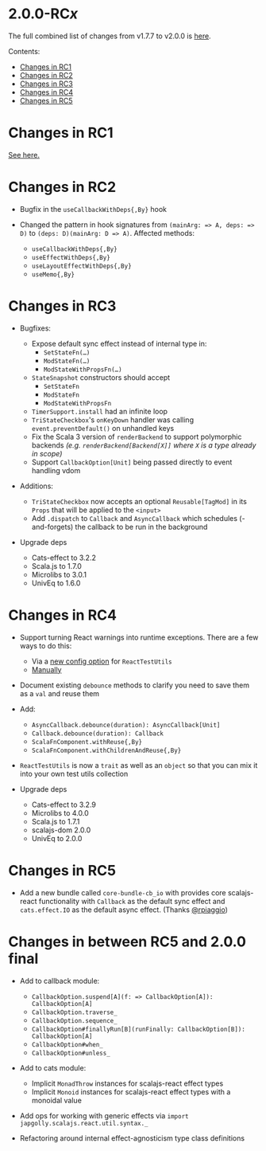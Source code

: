# 2.0.0-RC*x*

The full combined list of changes from v1.7.7 to v2.0.0 is [here](./2.0.0.md).

Contents:
- [Changes in RC1](#changes-in-rc1)
- [Changes in RC2](#changes-in-rc2)
- [Changes in RC3](#changes-in-rc3)
- [Changes in RC4](#changes-in-rc4)
- [Changes in RC5](#changes-in-rc5)


# Changes in RC1

[See here.](https://github.com/japgolly/scalajs-react/blob/v2.0.0-RC1/doc/changelog/2.0.0.md)

# Changes in RC2

* Bugfix in the `useCallbackWithDeps{,By}` hook

* Changed the pattern in hook signatures from `(mainArg: => A, deps: => D)` to `(deps: D)(mainArg: D => A)`.
  Affected methods:
  * `useCallbackWithDeps{,By}`
  * `useEffectWithDeps{,By}`
  * `useLayoutEffectWithDeps{,By}`
  * `useMemo{,By}`

# Changes in RC3

* Bugfixes:
  * Expose default sync effect instead of internal type in:
    * `SetStateFn(…)`
    * `ModStateFn(…)`
    * `ModStateWithPropsFn(…)`
  * `StateSnapshot` constructors should accept
    * `SetStateFn`
    * `ModStateFn`
    * `ModStateWithPropsFn`
  * `TimerSupport.install` had an infinite loop
  * `TriStateCheckbox`'s `onKeyDown` handler was calling `event.preventDefault()` on unhandled keys
  * Fix the Scala 3 version of `renderBackend` to support polymorphic backends
    *(e.g. `renderBackend[Backend[X]]` where `X` is a type already in scope)*
  * Support `CallbackOption[Unit]` being passed directly to event handling vdom

* Additions:
  * `TriStateCheckbox` now accepts an optional `Reusable[TagMod]` in its `Props` that will be applied to the `<input>`
  * Add `.dispatch` to `Callback` and `AsyncCallback` which schedules (-and-forgets) the callback to be run in the background

* Upgrade deps
  * Cats-effect to 3.2.2
  * Scala.js to 1.7.0
  * Microlibs to 3.0.1
  * UnivEq to 1.6.0

# Changes in RC4

* Support turning React warnings into runtime exceptions. There are a few ways to do this:
  * Via a [new config option](../CONFIG.md#testwarningsreact) for `ReactTestUtils`
  * [Manually](../TESTING.md#fatal-react-warnings)

* Document existing `debounce` methods to clarify you need to save them as a `val` and reuse them

* Add:
  * `AsyncCallback.debounce(duration): AsyncCallback[Unit]`
  * `Callback.debounce(duration): Callback`
  * `ScalaFnComponent.withReuse{,By}`
  * `ScalaFnComponent.withChildrenAndReuse{,By}`

* `ReactTestUtils` is now a `trait` as well as an `object` so that you can mix it into your own test utils collection

* Upgrade deps
  * Cats-effect to 3.2.9
  * Microlibs to 4.0.0
  * Scala.js to 1.7.1
  * scalajs-dom 2.0.0
  * UnivEq to 2.0.0

# Changes in RC5

* Add a new bundle called `core-bundle-cb_io` with provides core scalajs-react functionality with `Callback` as the default sync effect and `cats.effect.IO` as the default async effect. (Thanks [@rpiaggio](https://github.com/rpiaggio))

# Changes in between RC5 and 2.0.0 final

* Add to callback module:
  * `CallbackOption.suspend[A](f: => CallbackOption[A]): CallbackOption[A]`
  * `CallbackOption.traverse_`
  * `CallbackOption.sequence_`
  * `CallbackOption#finallyRun[B](runFinally: CallbackOption[B]): CallbackOption[A]`
  * `CallbackOption#when_`
  * `CallbackOption#unless_`

* Add to cats module:
  * Implicit `MonadThrow` instances for scalajs-react effect types
  * Implicit `Monoid` instances for scalajs-react effect types with a monoidal value

* Add ops for working with generic effects via `import japgolly.scalajs.react.util.syntax._`

* Refactoring around internal effect-agnosticism type class definitions

